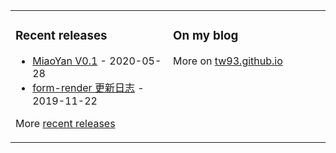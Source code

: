 <table><tr><td valign="top" width="50%">

### Recent releases
<!-- recent_releases starts -->
* [MiaoYan V0.1](https://github.com/tw93/MiaoYan/releases/tag/V0.1) - 2020-05-28
* [form-render 更新日志](https://github.com/alibaba/form-render/releases/tag/v0.3.1) - 2019-11-22
<!-- recent_releases ends -->
More [recent releases](https://github.com/tw93/tw93/blob/main/releases.md)
</td><td valign="top" width="50%">

### On my blog
<!-- blog starts -->

<!-- blog ends -->
More on [tw93.github.io](https://tw93.github.io/)
</td></tr></table>